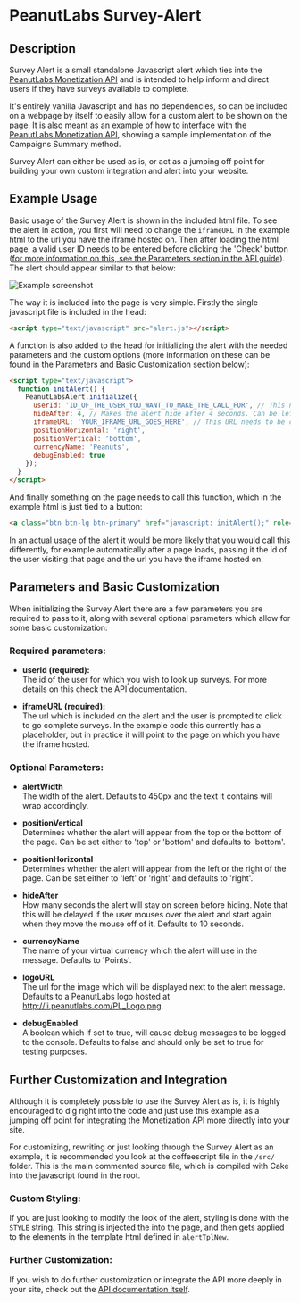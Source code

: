PeanutLabs Survey-Alert
=======================

## Description

Survey Alert is a small standalone Javascript alert which ties into the [PeanutLabs Monetization API](http://peanut-labs.github.io/publisher-doc/#overview) and is intended to help inform and direct users if they have surveys available to complete.

It's entirely vanilla Javascript and has no dependencies, so can be included on a webpage by itself to easily allow for a custom alert to be shown on the page. It is also meant as an example of how to interface with the [PeanutLabs Monetization API](http://peanut-labs.github.io/publisher-doc/#overview), showing a sample implementation of the Campaigns Summary method.

Survey Alert can either be used as is, or act as a jumping off point for building your own custom integration and alert into your website.

## Example Usage

Basic usage of the Survey Alert is shown in the included html file. To see the alert in action, you first will need to change the `iframeURL` in the example html to the url you have the iframe hosted on. Then after loading the html page, a valid user ID needs to be entered before clicking the 'Check' button ([for more information on this, see the Parameters section in the API guide](http://peanut-labs.github.io/publisher-doc/#methodcampaigns)). The alert should appear similar to that below:

![Example screenshot](../master/example-screenshot.png?raw=true)

The way it is included into the page is very simple. Firstly the single javascript file is included in the head:

```html
<script type="text/javascript" src="alert.js"></script>
```

A function is also added to the head for initializing the alert with the needed parameters and the custom options (more information on these can be found in the Parameters and Basic Customization section below):

```html
<script type="text/javascript">
  function initAlert() {
    PeanutLabsAlert.initialize({
      userId: 'ID_OF_THE_USER_YOU_WANT_TO_MAKE_THE_CALL_FOR', // This needs to be changed to the user's ID.
      hideAfter: 4, // Makes the alert hide after 4 seconds. Can be left out, and will default to 10 seconds.
      iframeURL: 'YOUR_IFRAME_URL_GOES_HERE', // This URL needs to be changed to the url for the iframe.
      positionHorizontal: 'right',
      positionVertical: 'bottom',
      currencyName: 'Peanuts',
      debugEnabled: true
    });
  }
</script>
```

And finally something on the page needs to call this function, which in the example html is just tied to a button:

```html
<a class="btn btn-lg btn-primary" href="javascript: initAlert();" role="button">Check</a>
```

In an actual usage of the alert it would be more likely that you would call this differently, for example automatically after a page loads, passing it the id of the user visiting that page and the url you have the iframe hosted on.

## Parameters and Basic Customization

When initializing the Survey Alert there are a few parameters you are required to pass to it, along with several optional parameters which allow for some basic customization:

### Required parameters:

 - **userId (required):**  
   The id of the user for which you wish to look up surveys. For more details on this check the API documentation.

 - **iframeURL (required):**  
   The url which is included on the alert and the user is prompted to click to go complete surveys.  In the example code this currently has a placeholder, but in practice it will point to the page on which you have the iframe hosted.

### Optional Parameters:

 - **alertWidth**  
   The width of the alert. Defaults to 450px and the text it contains will wrap accordingly.

 - **positionVertical**  
   Determines whether the alert will appear from the top or the bottom of the page. Can be set either to 'top' or 'bottom' and defaults to 'bottom'.

 - **positionHorizontal**  
   Determines whether the alert will appear from the left or the right of the page. Can be set either to 'left' or 'right' and defaults to 'right'.

 - **hideAfter**  
   How many seconds the alert will stay on screen before hiding. Note that this will be delayed if the user mouses over the alert and start again when they move the mouse off of it. Defaults to 10 seconds.

 - **currencyName**  
   The name of your virtual currency which the alert will use in the message. Defaults to 'Points'.

 - **logoURL**  
   The url for the image which will be displayed next to the alert message. Defaults to a PeanutLabs logo hosted at http://ii.peanutlabs.com/PL_Logo.png.

 - **debugEnabled**  
   A boolean which if set to true, will cause debug messages to be logged to the console. Defaults to false and should only be set to true for testing purposes.
  
## Further Customization and Integration

Although it is completely possible to use the Survey Alert as is, it is highly encouraged to dig right into the code and just use this example as a jumping off point for integrating the Monetization API more directly into your site.

For customizing, rewriting or just looking through the Survey Alert as an example, it is recommended you look at the coffeescript file in the `/src/` folder. This is the main commented source file, which is compiled with Cake into the javascript found in the root.

### Custom Styling:

If you are just looking to modify the look of the alert, styling is done with the `STYLE` string. This string is injected the into the page, and then gets applied to the elements in the template html defined in `alertTplNew`.

### Further Customization:
If you wish to do further customization or integrate the API more deeply in your site, check out the [API documentation itself](http://peanut-labs.github.io/publisher-doc/#methodcampaignssummary). 
